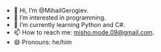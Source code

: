 - 👋 Hi, I’m @MihailGerogiev.
- 👀 I’m interested in programming.
- 🌱 I’m currently learning Python and C#.
- 📫 How to reach me: misho.mode.09@gmail.com.
- 😄 Pronouns: he/him

<!---
MihailGerogiev/MihailGerogiev is a ✨ special ✨ repository because its `README.md` (this file) appears on your GitHub profile.
You can click the Preview link to take a look at your changes.
--->
